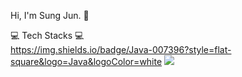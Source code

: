 Hi, I'm Sung Jun.  👋

💻 Tech Stacks 💻
<br>
https://img.shields.io/badge/Java-007396?style=flat-square&logo=Java&logoColor=white
<img src="https://img.shields.io/badge/Spring-6DB33F?style=flat-square&logo=Spring&logoColor=white"/>
